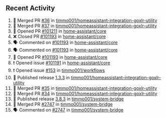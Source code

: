 ## Recent Activity

<!--START_SECTION:activity-->
1. 🎉 Merged PR [#36](https://github.com/timmo001/homeassistant-integration-goxlr-utility/pull/36) in [timmo001/homeassistant-integration-goxlr-utility](https://github.com/timmo001/homeassistant-integration-goxlr-utility)
2. 🎉 Merged PR [#37](https://github.com/timmo001/homeassistant-integration-goxlr-utility/pull/37) in [timmo001/homeassistant-integration-goxlr-utility](https://github.com/timmo001/homeassistant-integration-goxlr-utility)
3. 💪 Opened PR [#101211](https://github.com/home-assistant/core/pull/101211) in [home-assistant/core](https://github.com/home-assistant/core)
4. ❌ Closed PR [#101193](https://github.com/home-assistant/core/pull/101193) in [home-assistant/core](https://github.com/home-assistant/core)
5. 🗣 Commented on [#101193](https://github.com/home-assistant/core/issues/101193) in [home-assistant/core](https://github.com/home-assistant/core)
6. 🗣 Commented on [#101193](https://github.com/home-assistant/core/issues/101193) in [home-assistant/core](https://github.com/home-assistant/core)
7. 💪 Opened PR [#101193](https://github.com/home-assistant/core/pull/101193) in [home-assistant/core](https://github.com/home-assistant/core)
8. ❗ Opened issue [#101191](https://github.com/home-assistant/core/issues/101191) in [home-assistant/core](https://github.com/home-assistant/core)
9. ❗ Opened issue [#153](https://github.com/timmo001/workflows/issues/153) in [timmo001/workflows](https://github.com/timmo001/workflows)
10. 🚀 Published release [1.3.3](https://github.com/1.3.3) in [timmo001/homeassistant-integration-goxlr-utility](https://github.com/timmo001/homeassistant-integration-goxlr-utility)
11. 🎉 Merged PR [#35](https://github.com/timmo001/homeassistant-integration-goxlr-utility/pull/35) in [timmo001/homeassistant-integration-goxlr-utility](https://github.com/timmo001/homeassistant-integration-goxlr-utility)
12. 🎉 Merged PR [#34](https://github.com/timmo001/homeassistant-integration-goxlr-utility/pull/34) in [timmo001/homeassistant-integration-goxlr-utility](https://github.com/timmo001/homeassistant-integration-goxlr-utility)
13. 🚀 Published release [3.8.3](https://github.com/3.8.3) in [timmo001/system-bridge](https://github.com/timmo001/system-bridge)
14. 🎉 Merged PR [#2747](https://github.com/timmo001/system-bridge/pull/2747) in [timmo001/system-bridge](https://github.com/timmo001/system-bridge)
15. 🗣 Commented on [#2747](https://github.com/timmo001/system-bridge/issues/2747) in [timmo001/system-bridge](https://github.com/timmo001/system-bridge)
<!--END_SECTION:activity-->
